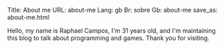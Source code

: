 Title: About me
URL: about-me
Lang: gb
Br: sobre
Gb: about-me
save_as: about-me.html

Hello, my name is Raphael Campos, I'm 31 years old, and I'm maintaining this blog to talk about programming and games. Thank you for visiting.